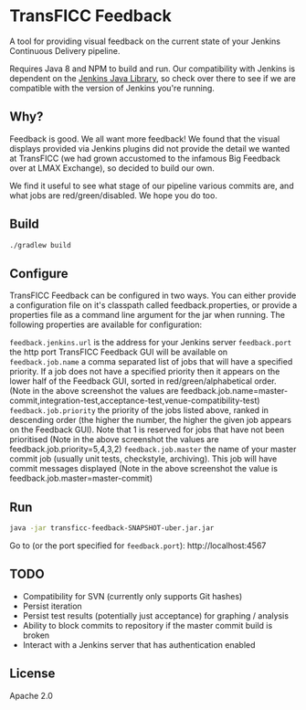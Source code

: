 # TransFICC Feedback

A tool for providing visual feedback on the current state of your Jenkins Continuous Delivery pipeline.

Requires Java 8 and NPM to build and run. Our compatibility with Jenkins is dependent on the [Jenkins Java Library], so check over there to see if we are compatible with the version of Jenkins you're running.

## Why?

Feedback is good. We all want more feedback! We found that the visual displays provided via Jenkins plugins did not provide the detail we wanted at TransFICC (we had grown accustomed to the infamous Big Feedback over at LMAX Exchange), so decided to build our own.

We find it useful to see what stage of our pipeline various commits are, and what jobs are red/green/disabled.  We hope you do too.

## Build

```sh
./gradlew build
```

## Configure

TransFICC Feedback can be configured in two ways. You can either provide a configuration file on it's classpath called feedback.properties, or provide a properties file as a command line argument
for the jar when running. The following properties are available for configuration:


``feedback.jenkins.url`` is the address for your Jenkins server
``feedback.port`` the http port TransFICC Feedback GUI will be available on
``feedback.job.name`` a comma separated list of jobs that will have a specified priority. If a job does not have a specified priority then it appears on the lower half of the Feedback GUI, sorted in red/green/alphabetical order. (Note in the above screenshot the values are feedback.job.name=master-commit,integration-test,acceptance-test,venue-compatibility-test)
``feedback.job.priority`` the priority of the jobs listed above, ranked in descending order (the higher the number, the higher the given job appears on the Feedback GUI). Note that 1 is reserved for jobs that have not been prioritised (Note in the above screenshot the values are feedback.job.priority=5,4,3,2)
``feedback.job.master`` the name of your master commit job (usually unit tests, checkstyle, archiving). This job will have commit messages displayed (Note in the above screenshot the value is feedback.job.master=master-commit)



## Run

```sh
java -jar transficc-feedback-SNAPSHOT-uber.jar.jar
```
Go to (or the port specified for ``feedback.port``):
http://localhost:4567

## TODO

- Compatibility for SVN (currently only supports Git hashes)
- Persist iteration
- Persist test results (potentially just acceptance) for graphing / analysis
- Ability to block commits to repository if the master commit build is broken
- Interact with a Jenkins server that has authentication enabled

License
----

Apache 2.0

   [Jenkins Java Library]: <https://github.com/jenkinsci/java-client-api>